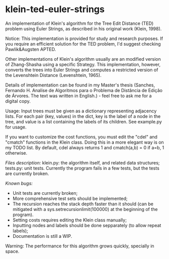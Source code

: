 # klein-ted-euler-strings
An implementation of Klein's algorithm for the Tree Edit Distance (TED) problem using Euler Strings, as described in his original work (Klein, 1998).

Notice: This implementation is provided for study and research purposes. If you require an efficient solution for the TED problem, I'd suggest checking Pawlik&Augsten APTED.

Other implementations of Klein's algorithm usually are an modified version of Zhang-Shasha using a specific Strategy. This implementation, however, converts the trees into Euler Strings and computes a restricted version of the Levenshtein Distance (Levenshtein, 1965).

Details of implementation can be found in my Master's thesis (Sanches, Fernando H. Analise de Algoritmos para o Problema de Distância de Edição de Árvores. The text was written in English.) - feel free to ask me for a digital copy.

Usage: 
Input trees must be given as a dictionary representing adjacency lists. For each pair (key, values) in the dict, key is the label of a node in the tree, and value is a list containing the labels of its children. See example.py for usage.

If you want to customize the cost functions, you must edit the "cdel" and "cmatch" functions in the Klein class. Doing this in a more elegant way is on my TODO list. By default, cdel always returns 1 and cmatch(a,b) = 0 if a=b, 1 otherwise.

*Files description:*
klein.py: the algorithm itself, and related data structures;
tests.py: unit tests. Currently the program fails in a few tests, but the tests are currently broken.

*Known bugs:*
- Unit tests are currently broken;
- More comprehensive test sets should be implemented;
- The recursion reaches the stack depth faster than it should (can be mitigated with a sys.setrecursionlimit(100000)
at the beginning of the program).
- Setting costs requires editing the Klein class manually;
- Inputting nodes and labels should be done sepparately (to allow repeat labels);
- Documentation is still a WIP.

Warning: The performance for this algorithm grows quickly, specially in space.
